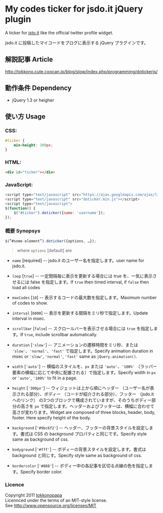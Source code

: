# My codes ticker for jsdo.it jQuery plugin
A ticker for [jsto.it](http://jsdo.it/) like the official twitter profile widget.

jsdo.it に投稿したマイコードをブログに表示する jQuery プラグインです。

## 解説記事 Article
http://tokkono.cute.coocan.jp/blog/slow/index.php/programming/dotickerjs/

## 動作条件 Dependency
* jQuery 1.3 or heigher

## 使い方 Usage

### CSS:
``` css
#ticker {
	min-height: 300px;
}
```

### HTML:
``` html
<div id="ticker"></div>
```

### JavaScript:
``` javascript
<script type="text/javascript" src="https://ajax.googleapis.com/ajax/libs/jquery/1.6.4/jquery.min.js"></script>
<script type="text/javascript" src="doticker.min.js"></script>
<script type="text/javascript">
$(function() {
	$("#ticker").doticker({name: 'username'});
});
```

### 概要 Synopsys
``` javascript
$(”#some-element”).doticker({options, …});
```
> where `options` [default] are

* `name` [required] -- 
jsdo.it のユーザー名を指定します。user name for jsdo.it.

* `loop` [`true`] -- 
一定間隔毎に表示を更新する場合には true を、一気に表示させるには false を指定します。If `true` then timed interval, if `false` then load all codes

* `maxCodes` [`10`] -- 
表示するコードの最大数を指定します。Maximum number of codes to show.

* `interval` [`6000`] -- 
表示を更新する間隔をミリ秒で指定します。Update interval in msec.

* `scrollbar` [`false`] -- 
スクロールバーを表示させる場合には `true` を指定します。If `true`, include scrollbar automatically.

* `duration` [`'slow'`] -- 
アニメーションの遷移時間をミリ秒、または `'slow'`、`'normal'`、`'fast'` で指定します。Specify animation duration in msec or `'slow'`, `'normal'`, `'fast'` same as `jQuery.animation()`.

* `width` [`'auto'`] -- 
横幅のスタイルを、`px` または `'auto'`、`'100%'` （ラッパー要素の横幅に応じて中央に配置される）で指定します。Specify width in `px` or `'auto'`, `'100%'` to fit in a page.

* `height` [`'300px'`] -- 
ウィジェットは上から順にヘッダー （ユーザー名が表示される部分）、ボディー （コードが紹介される部分）、フッター （jsdo.it へのリンク） の3つのブロックで構成されていますが、そのうちボディー部分の高さを `px` で指定します。ヘッダーおよびフッターは、横幅に合わせて高さが変わります。Widget are composed of three blocks, header, body, footer. Here specify height of the body.

* `background` [`'#9bc6f2'`] -- 
ヘッダー、フッターの背景スタイルを設定します。書式は CSS の background プロパティと同じです。Specify style same as background of css.

* `bodyground` [`'#fff'`] -- 
ボディーの背景スタイルを設定します。書式は background と同じす。Specify style same as background of css.

* `bordercolor` [`'#888'`] -- 
ボディー中の各記事を区切る点線の色を指定します。Specify border color.

### Licence
Copyright 2011 [tokkonopapa](http://tokkono.cute.coocan.jp/blog/slow/)  
Licennced under the terms of an MIT-style license.  
See http://www.opensource.org/licenses/MIT
